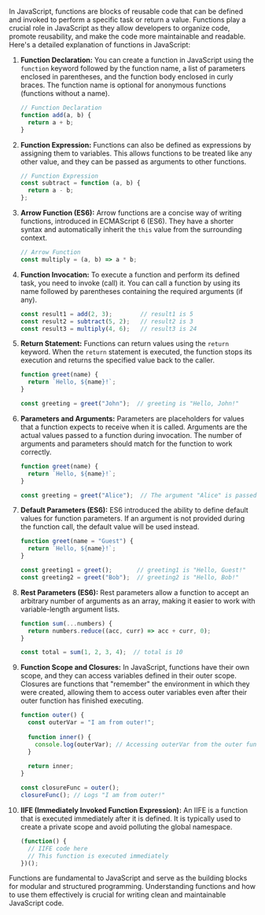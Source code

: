 In JavaScript, functions are blocks of reusable code that can be defined and invoked to perform a specific task or return a value. Functions play a crucial role in JavaScript as they allow developers to organize code, promote reusability, and make the code more maintainable and readable. Here's a detailed explanation of functions in JavaScript:

1. **Function Declaration:**
   You can create a function in JavaScript using the `function` keyword followed by the function name, a list of parameters enclosed in parentheses, and the function body enclosed in curly braces. The function name is optional for anonymous functions (functions without a name).

   ```javascript
   // Function Declaration
   function add(a, b) {
     return a + b;
   }
   ```

2. **Function Expression:**
   Functions can also be defined as expressions by assigning them to variables. This allows functions to be treated like any other value, and they can be passed as arguments to other functions.

   ```javascript
   // Function Expression
   const subtract = function (a, b) {
     return a - b;
   };
   ```

3. **Arrow Function (ES6):**
   Arrow functions are a concise way of writing functions, introduced in ECMAScript 6 (ES6). They have a shorter syntax and automatically inherit the `this` value from the surrounding context.

   ```javascript
   // Arrow Function
   const multiply = (a, b) => a * b;
   ```

4. **Function Invocation:**
   To execute a function and perform its defined task, you need to invoke (call) it. You can call a function by using its name followed by parentheses containing the required arguments (if any).

   ```javascript
   const result1 = add(2, 3);        // result1 is 5
   const result2 = subtract(5, 2);   // result2 is 3
   const result3 = multiply(4, 6);   // result3 is 24
   ```

5. **Return Statement:**
   Functions can return values using the `return` keyword. When the `return` statement is executed, the function stops its execution and returns the specified value back to the caller.

   ```javascript
   function greet(name) {
     return `Hello, ${name}!`;
   }

   const greeting = greet("John");  // greeting is "Hello, John!"
   ```

6. **Parameters and Arguments:**
   Parameters are placeholders for values that a function expects to receive when it is called. Arguments are the actual values passed to a function during invocation. The number of arguments and parameters should match for the function to work correctly.

   ```javascript
   function greet(name) {
     return `Hello, ${name}!`;
   }

   const greeting = greet("Alice");  // The argument "Alice" is passed to the parameter "name."
   ```

7. **Default Parameters (ES6):**
   ES6 introduced the ability to define default values for function parameters. If an argument is not provided during the function call, the default value will be used instead.

   ```javascript
   function greet(name = "Guest") {
     return `Hello, ${name}!`;
   }

   const greeting1 = greet();       // greeting1 is "Hello, Guest!"
   const greeting2 = greet("Bob");  // greeting2 is "Hello, Bob!"
   ```

8. **Rest Parameters (ES6):**
   Rest parameters allow a function to accept an arbitrary number of arguments as an array, making it easier to work with variable-length argument lists.

   ```javascript
   function sum(...numbers) {
     return numbers.reduce((acc, curr) => acc + curr, 0);
   }

   const total = sum(1, 2, 3, 4);  // total is 10
   ```

9. **Function Scope and Closures:**
   In JavaScript, functions have their own scope, and they can access variables defined in their outer scope. Closures are functions that "remember" the environment in which they were created, allowing them to access outer variables even after their outer function has finished executing.

   ```javascript
   function outer() {
     const outerVar = "I am from outer!";
     
     function inner() {
       console.log(outerVar); // Accessing outerVar from the outer function's scope
     }
     
     return inner;
   }

   const closureFunc = outer();
   closureFunc(); // Logs "I am from outer!"
   ```

10. **IIFE (Immediately Invoked Function Expression):**
    An IIFE is a function that is executed immediately after it is defined. It is typically used to create a private scope and avoid polluting the global namespace.

    ```javascript
    (function() {
      // IIFE code here
      // This function is executed immediately
    })();
    ```

Functions are fundamental to JavaScript and serve as the building blocks for modular and structured programming. Understanding functions and how to use them effectively is crucial for writing clean and maintainable JavaScript code.